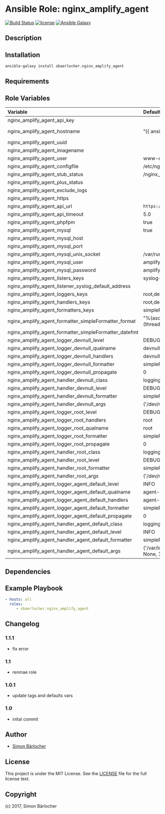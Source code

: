 # Ansible Role: nginx_amplify_agent

[![Build Status](https://travis-ci.org/sbaerlocher/ansible.nginx_amplify_agent.svg?branch=master)](https://travis-ci.org/sbaerlocher/ansible.nginx_amplify_agent) [![license](https://img.shields.io/github/license/mashape/apistatus.svg)](https://sbaerlo.ch/licence) [![Ansible Galaxy](http://img.shields.io/badge/ansible--galaxy-nginx_amplify_agent-blue.svg)](https://galaxy.ansible.com/sbaerlocher/nginx_amplify_agent)

## Description

## Installation

```bash
ansible-galaxy install sbaerlocher.nginx_amplify_agent
```

## Requirements

## Role Variables

| Variable             | Default     | Comments (type)                                   |
| :---                 | :---        | :---                                              |
| nginx_amplify_agent_api_key | |
| nginx_amplify_agent_hostname |  "{{ ansible_fqdn | default(ansible_hostname) }}" |
| nginx_amplify_agent_uuid | |
| nginx_amplify_agent_imagename | |
| nginx_amplify_agent_user | www-data |
| nginx_amplify_agent_configfile | /etc/nginx/nginx.conf |
| nginx_amplify_agent_stub_status | /nginx_status |
| nginx_amplify_agent_plus_status | |
| nginx_amplify_agent_exclude_logs | |
| nginx_amplify_agent_https | |
| nginx_amplify_agent_api_url | `https://receiver.amplify.nginx.com:443/1.3` | |
| nginx_amplify_agent_api_timeout | 5.0 |
| nginx_amplify_agent_phpfpm | true |
| nginx_amplify_agent_mysql | true |
| nginx_amplify_agent_mysql_host | |
| nginx_amplify_agent_mysql_port | |
| nginx_amplify_agent_mysql_unix_socket | /var/run/mysqld/mysqld.sock |
| nginx_amplify_agent_mysql_user | amplify-agent |
| nginx_amplify_agent_mysql_password | amplify-agent |
| nginx_amplify_agent_listers_keys | syslog-default
| nginx_amplify_agent_listener_syslog_default_address |
| nginx_amplify_agent_loggers_keys | root,devnull,agent-default |
| nginx_amplify_agent_handlers_keys | root,devnull,agent-default |
| nginx_amplify_agent_formatters_keys | simpleFormatter |
| nginx_amplify_agent_formatter_simpleFormatter_format | "%(asctime)s [%(process)d] %(threadName)s %(message)s" |
| nginx_amplify_agent_formatter_simpleFormatter_datefmt | |
| nginx_amplify_agent_logger_devnull_level | DEBUG |
| nginx_amplify_agent_logger_devnull_qualname | devnull |
| nginx_amplify_agent_logger_devnull_handlers | devnull |
| nginx_amplify_agent_logger_devnull_formatter | simpleFormatter |
| nginx_amplify_agent_logger_devnull_propagate | 0 |
| nginx_amplify_agent_handler_devnull_class | logging.handlers.WatchedFileHandler |
| nginx_amplify_agent_handler_devnull_level | DEBUG |
| nginx_amplify_agent_handler_devnull_formatter | simpleFormatter |
| nginx_amplify_agent_handler_devnull_args | ('/dev/null',) |
| nginx_amplify_agent_logger_root_level | DEBUG |
| nginx_amplify_agent_logger_root_handlers | root |
| nginx_amplify_agent_logger_root_qualname | root |
| nginx_amplify_agent_logger_root_formatter | simpleFormatter |
| nginx_amplify_agent_logger_root_propagate | 0 |
| nginx_amplify_agent_handler_root_class | logging.handlers.WatchedFileHandler |
| nginx_amplify_agent_handler_root_level | DEBUG |
| nginx_amplify_agent_handler_root_formatter | simpleFormatter |
| nginx_amplify_agent_handler_root_args | ('/dev/null',) |
| nginx_amplify_agent_logger_agent_default_level | INFO |
| nginx_amplify_agent_logger_agent_default_qualname | agent-default |
| nginx_amplify_agent_logger_agent_default_handlers | agent-default |
| nginx_amplify_agent_logger_agent_default_formatter | simpleFormatter |
| nginx_amplify_agent_logger_agent_default_propagate | 0 |
| nginx_amplify_agent_handler_agent_default_class | logging.handlers.WatchedFileHandler |
| nginx_amplify_agent_handler_agent_default_level | INFO |
| nginx_amplify_agent_handler_agent_default_formatter | simpleFormatter |
| nginx_amplify_agent_handler_agent_default_args | ('/var/log/amplify-agent/agent.log', 'a', None, 1) |

## Dependencies

## Example Playbook

```yml
- hosts: all
  roles:
     - sbaerlocher.nginx_amplify_agent
```

## Changelog

### 1.1.1

* fix error

### 1.1

* renmae role

### 1.0.1

* update tags and defaults vars

### 1.0

* inital commit

## Author

* [Simon Bärlocher](https://sbaerlocher.ch)

## License

This project is under the MIT License. See the [LICENSE](https://sbaerlo.ch/licence) file for the full license text.

## Copyright

(c) 2017, Simon Bärlocher